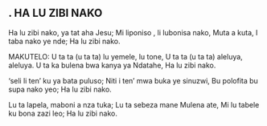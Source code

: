 ## . HA LU ZIBI NAKO

Ha lu zibi nako, ya tat aha Jesu;
Mi liponiso , li lubonisa nako,
Muta a kuta, I taba nako ye nde;
Ha lu zibi nako.

MAKUTELO:
U ta ta (u ta ta) lu yemele, lu tone,
U ta ta (u ta ta) aleluya, aleluya.
U ta ka bulena bwa kanya ya Ndatahe,
Ha lu zibi nako.


‘seli li ten’ ku ya bata puluso;
Niti i ten’ mwa buka ye sinuzwi,
Bu polofita bu supa nako yeo;
Ha lu zibi nako.


Lu ta lapela, maboni a nza tuka;
Lu ta sebeza mane Mulena ate,
Mi lu tabele ku bona zazi leo;
Ha lu zibi nako.



